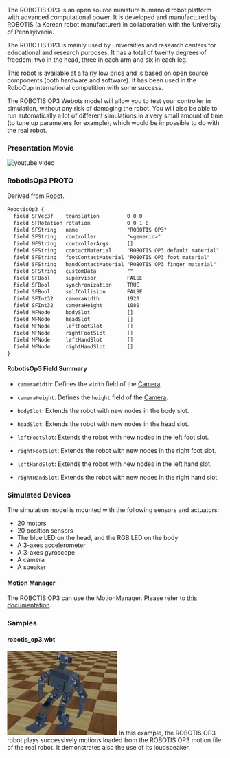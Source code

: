 The ROBOTIS OP3 is an open source miniature humanoid robot platform with advanced computational power.
It is developed and manufactured by ROBOTIS (a Korean robot manufacturer) in collaboration with the University of Pennsylvania.

The ROBOTIS OP3 is mainly used by universities and research centers for educational and research purposes.
It has a total of twenty degrees of freedom: two in the head, three in each arm and six in each leg.

This robot is available at a fairly low price and is based on open source components (both hardware and software).
It has been used in the RoboCup international competition with some success.

The ROBOTIS OP3 Webots model will allow you to test your controller in simulation, without any risk of damaging the robot.
You will also be able to run automatically a lot of different simulations in a very small amount of time (to tune up parameters for example), which would be impossible to do with the real robot.

### Presentation Movie

![youtube video](https://www.youtube.com/watch?v=MgykUcSfUFI)

### RobotisOp3 PROTO

Derived from [Robot](https://cyberbotics.com/doc/reference/robot).

```
RobotisOp3 {
  field SFVec3f    translation         0 0 0
  field SFRotation rotation            0 0 1 0
  field SFString   name                "ROBOTIS OP3"
  field SFString   controller          "<generic>"
  field MFString   controllerArgs      []
  field SFString   contactMaterial     "ROBOTIS OP3 default material"
  field SFString   footContactMaterial "ROBOTIS OP3 foot material"
  field SFString   handContactMaterial "ROBOTIS OP3 finger material"
  field SFString   customData          ""
  field SFBool     supervisor          FALSE
  field SFBool     synchronization     TRUE
  field SFBool     selfCollision       FALSE
  field SFInt32    cameraWidth         1920
  field SFInt32    cameraHeight        1080
  field MFNode     bodySlot            []
  field MFNode     headSlot            []
  field MFNode     leftFootSlot        []
  field MFNode     rightFootSlot       []
  field MFNode     leftHandSlot        []
  field MFNode     rightHandSlot       []
}
```

#### RobotisOp3 Field Summary

- `cameraWidth`: Defines the `width` field of the [Camera](https://cyberbotics.com/doc/reference/camera).

- `cameraHeight`: Defines the `height` field of the [Camera](https://cyberbotics.com/doc/reference/camera).

- `bodySlot`: Extends the robot with new nodes in the body slot.

- `headSlot`: Extends the robot with new nodes in the head slot.

- `leftFootSlot`: Extends the robot with new nodes in the left foot slot.

- `rightFootSlot`: Extends the robot with new nodes in the right foot slot.

- `leftHandSlot`: Extends the robot with new nodes in the left hand slot.

- `rightHandSlot`: Extends the robot with new nodes in the right hand slot.

### Simulated Devices

The simulation model is mounted with the following sensors and actuators:

- 20 motors
- 20 position sensors
- The blue LED on the head, and the RGB LED on the body
- A 3-axes accelerometer
- A 3-axes gyroscope
- A camera
- A speaker

#### Motion Manager

The ROBOTIS OP3 can use the MotionManager.
Please refer to [this documentation](https://webots.cloud/run?url=https://github.com/cyberbotics/webots/blob/released/projects/robots/robotis/darwin-op/protos/RobotisOp2.proto).

### Samples

#### robotis\_op3.wbt

![robotis_op3.wbt.png](images/robotis-op3/robotis_op3.wbt.thumbnail.jpg) In this example, the ROBOTIS OP3 robot plays successively motions loaded from the ROBOTIS OP3 motion file of the real robot.
It demonstrates also the use of its loudspeaker.
